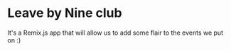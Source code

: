 # Leave by Nine club

It's a Remix.js app that will allow us to add some flair to the events we put on :)
